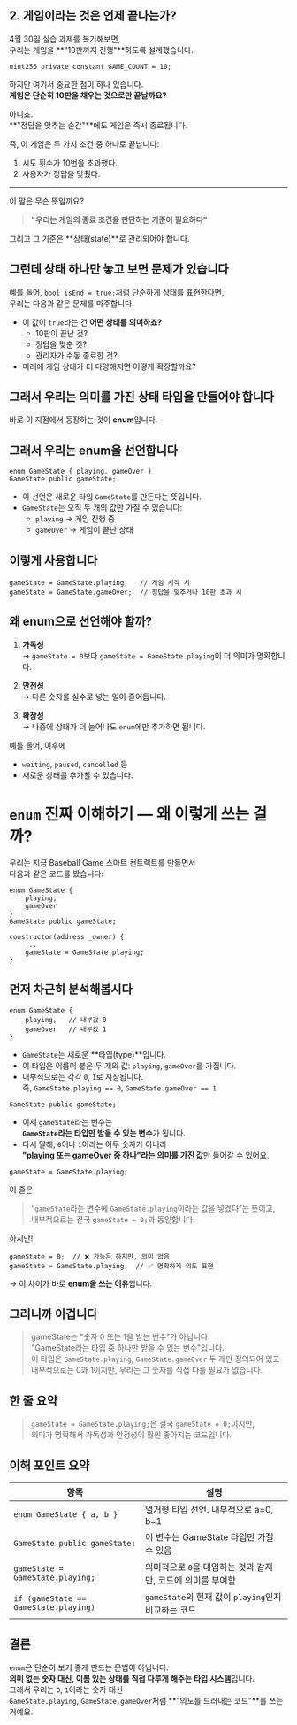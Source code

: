 ## 2. 게임이라는 것은 언제 끝나는가?

4월 30일 실습 과제를 복기해보면,  
우리는 게임을 **"10판까지 진행"**하도록 설계했습니다.

```solidity
uint256 private constant GAME_COUNT = 10;
```

하지만 여기서 중요한 점이 하나 있습니다.  
**게임은 단순히 10판을 채우는 것으로만 끝날까요?**

아니죠.  
**"정답을 맞추는 순간"**에도 게임은 즉시 종료됩니다.

즉, 이 게임은 두 가지 조건 중 하나로 끝납니다:

1. 시도 횟수가 10번을 초과했다.
2. 사용자가 정답을 맞췄다.

---

이 말은 무슨 뜻일까요?

> **"우리는 게임의 종료 조건을 판단하는 기준이 필요하다"**

그리고 그 기준은 **상태(state)**로 관리되어야 합니다.

## 그런데 상태 하나만 놓고 보면 문제가 있습니다

예를 들어, `bool isEnd = true;`처럼 단순하게 상태를 표현한다면,  
우리는 다음과 같은 문제를 마주합니다:

- 이 값이 `true`라는 건 **어떤 상태를 의미하죠?**
  - 10판이 끝난 것?
  - 정답을 맞춘 것?
  - 관리자가 수동 종료한 것?
- 미래에 게임 상태가 더 다양해지면 어떻게 확장할까요?

## 그래서 우리는 의미를 가진 상태 타입을 만들어야 합니다

바로 이 지점에서 등장하는 것이 **enum**입니다.

## 그래서 우리는 enum을 선언합니다

```solidity
enum GameState { playing, gameOver }
GameState public gameState;
```

- 이 선언은 새로운 타입 `GameState`를 만든다는 뜻입니다.
- `GameState`는 오직 두 개의 값만 가질 수 있습니다:
  - `playing` → 게임 진행 중
  - `gameOver` → 게임이 끝난 상태

## 이렇게 사용합니다

```solidity
gameState = GameState.playing;   // 게임 시작 시
gameState = GameState.gameOver;  // 정답을 맞추거나 10판 초과 시
```

## 왜 enum으로 선언해야 할까?

1. **가독성**  
   → `gameState = 0`보다 `gameState = GameState.playing`이 더 의미가 명확합니다.

2. **안전성**  
   → 다른 숫자를 실수로 넣는 일이 줄어듭니다.

3. **확장성**  
   → 나중에 상태가 더 늘어나도 `enum`에만 추가하면 됩니다.

예를 들어, 이후에

- `waiting`, `paused`, `cancelled` 등
- 새로운 상태를 추가할 수 있습니다.

# `enum` 진짜 이해하기 — 왜 이렇게 쓰는 걸까?

우리는 지금 Baseball Game 스마트 컨트랙트를 만들면서  
다음과 같은 코드를 봤습니다:

```solidity
enum GameState {
    playing,
    gameOver
}
GameState public gameState;

constructor(address _owner) {
    ...
    gameState = GameState.playing;
}
```

## 먼저 차근히 분석해봅시다

```solidity
enum GameState {
    playing,   // 내부값 0
    gameOver   // 내부값 1
}
```

- `GameState`는 새로운 **타입(type)**입니다.
- 이 타입은 이름이 붙은 두 개의 값: `playing`, `gameOver`를 가집니다.
- 내부적으로는 각각 `0`, `1`로 저장됩니다.  
  즉, `GameState.playing == 0`, `GameState.gameOver == 1`

```solidity
GameState public gameState;
```

- 이제 `gameState`라는 변수는  
  **`GameState`라는 타입만 받을 수 있는 변수**가 됩니다.
- 다시 말해, `0`이나 `1`이라는 아무 숫자가 아니라  
  **"playing 또는 gameOver 중 하나"라는 의미를 가진 값**만 들어갈 수 있어요.

```solidity
gameState = GameState.playing;
```

이 줄은

> “`gameState`라는 변수에 `GameState.playing`이라는 값을 넣겠다”는 뜻이고,  
> 내부적으로는 결국 `gameState = 0;`과 동일합니다.

하지만!

```solidity
gameState = 0;  // ❌ 가능은 하지만, 의미 없음
gameState = GameState.playing;  // ✅ 명확하게 의도 표현
```

→ 이 차이가 바로 **enum을 쓰는 이유**입니다.

## 그러니까 이겁니다

> gameState는 "숫자 0 또는 1을 받는 변수"가 아닙니다.  
> "GameState라는 타입 중 하나만 받을 수 있는 변수"입니다.  
> 이 타입은 `GameState.playing`, `GameState.gameOver` 두 개만 정의되어 있고  
> 내부적으로는 0과 1이지만, 우리는 그 숫자를 직접 다룰 필요가 없습니다.

## 한 줄 요약

> `gameState = GameState.playing;`은 결국 `gameState = 0;`이지만,  
> 의미가 명확해서 가독성과 안정성이 훨씬 좋아지는 코드입니다.

## 이해 포인트 요약

| 항목                                  | 설명                                                        |
| ------------------------------------- | ----------------------------------------------------------- |
| `enum GameState { a, b }`             | 열거형 타입 선언. 내부적으로 a=0, b=1                       |
| `GameState public gameState;`         | 이 변수는 GameState 타입만 가질 수 있음                     |
| `gameState = GameState.playing;`      | 의미적으로 `0`을 대입하는 것과 같지만, 코드에 의미를 부여함 |
| `if (gameState == GameState.playing)` | `gameState`의 현재 값이 `playing`인지 비교하는 코드         |

## 결론

`enum`은 단순히 보기 좋게 만드는 문법이 아닙니다.  
**의미 없는 숫자 대신, 이름 있는 상태를 직접 다루게 해주는 타입 시스템**입니다.  
그래서 우리는 `0`, `1`이라는 숫자 대신  
`GameState.playing`, `GameState.gameOver`처럼 **"의도를 드러내는 코드"**를 쓰는 거예요.
